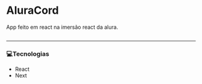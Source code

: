 # AluraCord
App feito em react na imersão react da alura.

<img src="" >

<hr>

### 💻Tecnologias
  - React
  - Next
  
